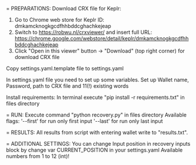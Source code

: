 = PREPARATIONS:
Download CRX file for Keplr:
1. Go to Chrome web store for Keplr ID: dmkamcknogkgcdfhhbddcghachkejeap
2. Switch to https://robwu.nl/crxviewer/ and insert full URL:
    https://chrome.google.com/webstore/detail/keplr/dmkamcknogkgcdfhhbddcghachkejeap
3. Click "Open in this viewer" button -> "Download" (top right corner) for download CRX file

Copy settings.yaml.template file to settings.yaml

In settings.yaml file you need to set up some variables.
Set up Wallet name, Password, path to CRX file and 11(!) existing words

Install requirements:
In terminal execute "pip install -r requirements.txt" in files directory

= RUN:
Execute command "python recovery.py" in files directory
Available flags: '--first' for run only first input
                 '--last' for run only last input      

= RESULTS:
All results from script with entering wallet write to "results.txt".

= ADDITIONAL SETTINGS:
You can change Input position in recovery inputs block by change var CURRENT_POSITION in your settings.yaml
Available numbers from 1 to 12 (int)!